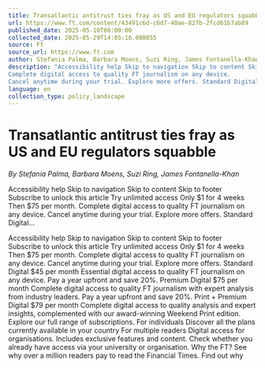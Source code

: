 ```yaml
---
title: Transatlantic antitrust ties fray as US and EU regulators squabble
url: https://www.ft.com/content/43491c6d-c6d7-40ae-827b-2fcd61b7ab89
published_date: 2025-05-10T00:00:00
collected_date: 2025-05-29T14:05:16.000855
source: Ft
source_url: https://www.ft.com
author: Stefania Palma, Barbara Moens, Suzi Ring, James Fontanella-Khan
description: "Accessibility help Skip to navigation Skip to content Skip to footer Subscribe to unlock this article Try unlimited access Only $1 for 4 weeks Then $75 per month.
Complete digital access to quality FT journalism on any device.
Cancel anytime during your trial. Explore more offers. Standard Digital..."
language: en
collection_type: policy_landscape
---
```


# Transatlantic antitrust ties fray as US and EU regulators squabble

*By Stefania Palma, Barbara Moens, Suzi Ring, James Fontanella-Khan*

Accessibility help Skip to navigation Skip to content Skip to footer Subscribe to unlock this article Try unlimited access Only $1 for 4 weeks Then $75 per month.
Complete digital access to quality FT journalism on any device.
Cancel anytime during your trial. Explore more offers. Standard Digital...

Accessibility help Skip to navigation Skip to content Skip to footer Subscribe to unlock this article Try unlimited access Only $1 for 4 weeks Then $75 per month.
Complete digital access to quality FT journalism on any device.
Cancel anytime during your trial. Explore more offers. Standard Digital $45 per month Essential digital access to quality FT journalism on any device. Pay a year upfront and save 20%. Premium Digital $75 per month Complete digital access to quality FT journalism with expert analysis from industry leaders. Pay a year upfront and save 20%. Print + Premium Digital $79 per month Complete digital access to quality analysis and expert insights, complemented with our award-winning Weekend Print edition. Explore our full range of subscriptions. For individuals Discover all the plans currently available in your country For multiple readers Digital access for organisations. Includes exclusive features and content. Check whether you already have access via your university or organisation. Why the FT? See why over a million readers pay to read the Financial Times. Find out why